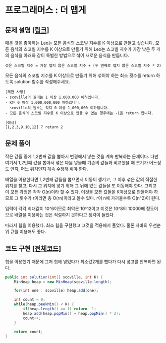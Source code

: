 # 프로그래머스 : 더 맵게

## 문제 설명 [[링크]](https://programmers.co.kr/learn/courses/30/lessons/42626)

매운 것을 좋아하는 Leo는 모든 음식의 스코빌 지수를 K 이상으로 만들고 싶습니다. 모든 음식의 스코빌 지수를 K 이상으로 만들기 위해 Leo는 스코빌 지수가 가장 낮은 두 개의 음식을 아래와 같이 특별한 방법으로 섞어 새로운 음식을 만듭니다.

```
섞은 스코빌 지수 = 가장 맵지 않은 스코빌 지수 + (두 번째로 맵지 않은 스코빌 지수 * 2)
```

모든 음식의 스코빌 지수를 K 이상으로 만들기 위해 섞어야 하는 최소 횟수를 return 하도록 solution 함수를 작성해주세요.

```
[제한 사항]
- scoville의 길이는 1 이상 1,000,000 이하입니다.
- K는 0 이상 1,000,000,000 이하입니다.
- scoville의 원소는 각각 0 이상 1,000,000 이하입니다.
- 모든 음식의 스코빌 지수를 K 이상으로 만들 수 없는 경우에는 -1을 return 합니다.

[예시]
[1,2,3,9,10,12] 7 return 2
```





## 문제 풀이

작은 값들 중에 1,2번째 값을 뽑아서 변경해서 넣는 것을 계속 반복하는 문제이다. 다만 여기서 1,2번째 값을 뽑아서 섞은 다음 넣을때 기존의 값들과 비교했을 때 크기가 어느정도 인지, 어느 위치인지 계속 수정해 줘야 한다.

배열을 이용한다면 1,2번째 값들을 뽑으면서 이동이 생기고, 그 이후 섞은 값의 적절한 위치를 찾고, 다시 그 위치에 넣기 위해 그 뒤에 있는 값들을 또 이동해야 한다. 그리고 이 모든 과정은 각각  O(n)이라 할 수 있다. 이것을 모든 값들을 K이상으로 만들어야 하므로 그 횟수가 r이라면 총 O(rn)이라고 볼수 있다. r이 n에 가까울수록 O(n^2)이 된다.

입력이 각각 최대값이 10^6이므로 최악은 10^12이고 이것은 10^8의 10000배 정도이므로 배열을 이용하는 것은 적절하지 못하다고 생각이 들었다.

따라서 힙을 이용했다. 최소 힙을 구현했고 그것을 적용해서 풀었다. 물론 자바의 우선순위 큐를 이용해도 좋다.





## 코드 구현 [[전체코드]](Solution.java)

힙을 이용했기 때문에 그저 힙에 넣었다가 최소값2개를 뺐다가 다시 넣고를 반복하면 된다.

```java
public int solution(int[] scoville, int K) {
    MinHeap heap = new MinHeap(scoville.length);

    for(int one : scoville) heap.add(one);

    int count = 0;
    while(heap.peekMin() < K) {
        if(heap.length() == 1) return -1;
        heap.add(heap.popMin() + heap.popMin() * 2);
        count++;
    }

    return count;
}
```

